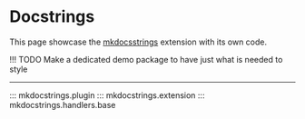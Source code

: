 # Docstrings

This page showcase the [mkdocsstrings](https://mkdocstrings.github.io/) extension with its own code.

!!! TODO
    Make a dedicated demo package to have just what is needed to style

---

::: mkdocstrings.plugin
::: mkdocstrings.extension
::: mkdocstrings.handlers.base
